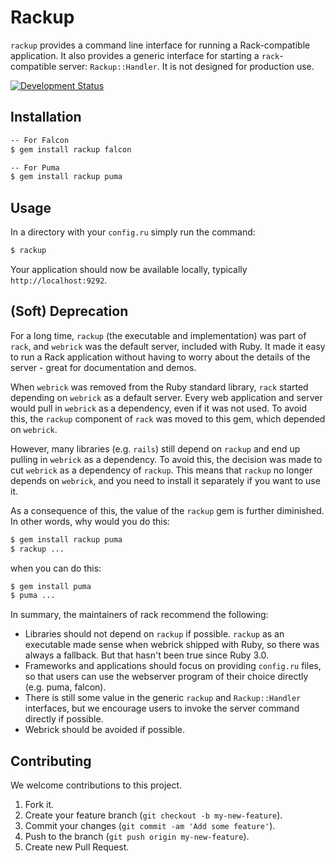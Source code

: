 # Rackup

`rackup` provides a command line interface for running a Rack-compatible application. It also provides a generic interface for starting a `rack`-compatible server: `Rackup::Handler`. It is not designed for production use.

[![Development Status](https://github.com/rack/rackup/workflows/Test/badge.svg)](https://github.com/rack/rackup/actions?workflow=Test)

## Installation

``` bash
-- For Falcon
$ gem install rackup falcon

-- For Puma
$ gem install rackup puma
```

## Usage

In a directory with your `config.ru` simply run the command:

``` bash
$ rackup
```

Your application should now be available locally, typically `http://localhost:9292`.

## (Soft) Deprecation

For a long time, `rackup` (the executable and implementation) was part of `rack`, and `webrick` was the default server, included with Ruby. It made it easy to run a Rack application without having to worry about the details of the server - great for documentation and demos.

When `webrick` was removed from the Ruby standard library, `rack` started depending on `webrick` as a default server. Every web application and server would pull in `webrick` as a dependency, even if it was not used. To avoid this, the `rackup` component of `rack` was moved to this gem, which depended on `webrick`.

However, many libraries (e.g. `rails`) still depend on `rackup` and end up pulling in `webrick` as a dependency. To avoid this, the decision was made to cut `webrick` as a dependency of `rackup`. This means that `rackup` no longer depends on `webrick`, and you need to install it separately if you want to use it.

As a consequence of this, the value of the `rackup` gem is further diminished. In other words, why would you do this:

``` bash
$ gem install rackup puma
$ rackup ...
```

when you can do this:

``` bash
$ gem install puma
$ puma ...
```

In summary, the maintainers of rack recommend the following:

- Libraries should not depend on `rackup` if possible. `rackup` as an executable made sense when webrick shipped with Ruby, so there was always a fallback. But that hasn't been true since Ruby 3.0.
- Frameworks and applications should focus on providing `config.ru` files, so that users can use the webserver program of their choice directly (e.g. puma, falcon). 
- There is still some value in the generic `rackup` and `Rackup::Handler` interfaces, but we encourage users to invoke the server command directly if possible.
- Webrick should be avoided if possible.

## Contributing

We welcome contributions to this project.

1.  Fork it.
2.  Create your feature branch (`git checkout -b my-new-feature`).
3.  Commit your changes (`git commit -am 'Add some feature'`).
4.  Push to the branch (`git push origin my-new-feature`).
5.  Create new Pull Request.
